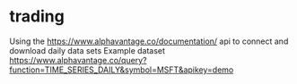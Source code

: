 # trading

Using the https://www.alphavantage.co/documentation/ api to connect and download daily data sets
Example dataset https://www.alphavantage.co/query?function=TIME_SERIES_DAILY&symbol=MSFT&apikey=demo
